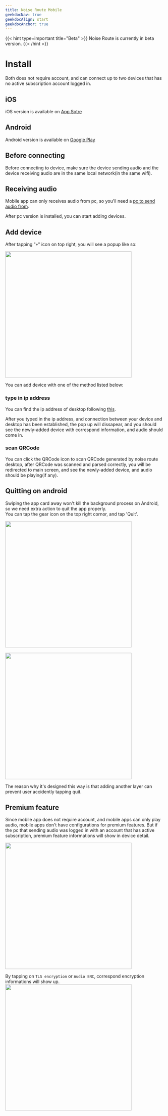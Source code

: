 ```yaml
---
title: Noise Route Mobile
geekdocNav: true
geekdocAlign: start
geekdocAnchor: true
---
```


{{< hint type=important title="Beta" >}}
Noise Route is currently in beta version.
{{< /hint >}}

# Install
Both does not require account, and can connect up to two devices that has no active subscription account logged in.

## iOS
iOS version is available on [App Sotre](https://apps.apple.com/cn/app/noise-route/id1639281565)

## Android
Android version is available on [Google Play](https://play.google.com/store/apps/details?id=com.fengjiongmax.noise_route&pli=1)

## Before connecting
Before connecting to device, make sure the device sending audio and the device receiving audio are in the same local network(in the same wifi).

## Receiving audio
Mobile app can only receives audio from pc, so you'll need a [pc to send audio from](../desktop).

After pc version is installed, you can start adding devices.

## Add device
After tapping "`+`" icon on top right, you will see a popup like so:

<img src="/images/mobile_add_device.png" width="400px" />

You can add device with one of the method listed below:

### type in ip address
You can find the ip address of desktop following [this](../desktop/#add-device-in-sending-mode).

After you typed in the ip address, and connection between your device and desktop has been established, the pop up will dissapear, and you should see the newly-added device with correspond information, and audio should come in.

### scan QRCode
You can click the QRCode icon to scan QRCode generated by noise route desktop, after QRCode was scanned and parsed correctly, you will be redirected to main screen, and see the newly-added device, and audio should be playing(if any).

## Quitting on android
Swiping the app card away won't kill the background process on Android, so we need extra action to quit the app properly.  
You can tap the gear icon on the top right cornor, and tap 'Quit'.

<img src="/images/mobile-quitting1.png" width="400px" />

<br/>
<br/>

<img src="/images/mobile-quitting2.png" width="400px" />

The reason why it's designed this way is that adding another layer can prevent user accidently tapping quit.

## Premium feature
Since mobile app does not require account, and mobile apps can only play audio, mobile apps don't have configurations for premium features. But if the pc that sending audio was logged in with an account that has active subscription, premium feature informations will show in device detail.

<img src="/images/mobile_premium_info.png" width="400px">

By tapping on `TLS encryption` or `Audio ENC`, correspond encryption informations will show up.
<img src="/images/mobile_enc_info.png" width="400px">

